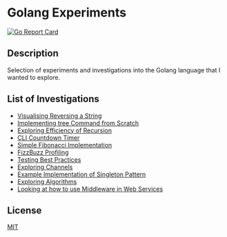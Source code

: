 # Golang Experiments
[![Go Report Card](https://goreportcard.com/badge/github.com/DavyJ0nes/golang-experiments)](https://goreportcard.com/report/github.com/DavyJ0nes/golang-experiments)

## Description

Selection of experiments and investigations into the Golang language that I wanted to explore.

## List of Investigations

- [Visualising Reversing a String](./reverse)
- [Implementing tree Command from Scratch](./tree-command)
- [Exploring Efficiency of Recursion](./recursion)
- [CLI Countdown Timer](./timer)
- [Simple Fibonacci Implementation](./fib)
- [FizzBuzz Profiling](./fizzbuzz)
- [Testing Best Practices](./testing)
- [Exploring Channels](./channels)
- [Example Implementation of Singleton Pattern](./singleton)
- [Exploring Algorithms](./algorithms)
- [Looking at how to use Middleware in Web Services](./web-middleware)

## License

[MIT](./LICENSE)

